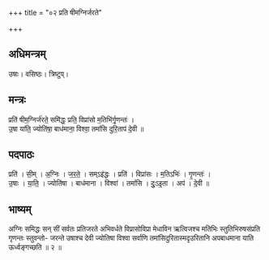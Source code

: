 +++
title = "०२ प्रति षीमग्निर्जरते"

+++
## अधिमन्त्रम्
उषाः। वसिष्ठः। त्रिष्टुप्।

## मन्त्रः
प्रति॑ षीम॒ग्निर्ज॑रते॒ समि॑द्धः॒ प्रति॒ विप्रा॑सो म॒तिभि॑र्गृ॒णन्तः॑ ।  
उ॒षा या॑ति॒ ज्योति॑षा॒ बाध॑माना॒ विश्वा॒ तमां॑सि दुरि॒ताप॑ दे॒वी ॥

## पदपाठः
प्रति॑ । सी॒म् । अ॒ग्निः । ज॒र॒ते॒ । सम्ऽइ॑द्धः । प्रति॑ । विप्रा॑सः । म॒तिऽभिः॑ । गृ॒णन्तः॑ ।  
उ॒षाः । या॒ति॒ । ज्योति॑षा । बाध॑माना । विश्वा॑ । तमां॑सि । दुः॒ऽइ॒ता । अप॑ । दे॒वी ॥

## भाष्यम्
अग्निः समिद्धः सन् सीं सर्वतः प्रतिजरते अभिवर्धते विप्रासोविप्रा मेधाविन ऋत्विजश्च मतिभिः स्तुतिभिरुषसंप्रति गृणन्तः स्तुवन्तो- जरन्ते उषाश्च देवी ज्योतिषा विश्वा सर्वाणि तमांसिदुरितास्मदृउरितानि अपबाधमाना याति ऊर्ध्वङ्गच्छति ॥ २ ॥